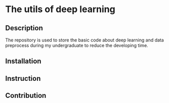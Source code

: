 # The utils of deep learning
## Description
The repository is used to store the basic code about deep learning and data preprocess during my undergraduate to reduce the developing time.
## Installation

## Instruction

## Contribution
